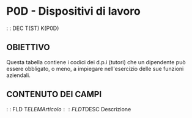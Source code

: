 # P0D - Dispositivi di lavoro
 :  : DEC T(ST) K(P0D)
## OBIETTIVO
Questa tabella contiene i codici dei d.p.i (tutori) che un dipendente può essere obbligato, o meno, a impiegare
nell'esercizio delle sue funzioni aziendali.
## CONTENUTO DEI CAMPI
 :  : FLD T$ELEM Articolo
 :  : FLD T$DESC Descrizione
